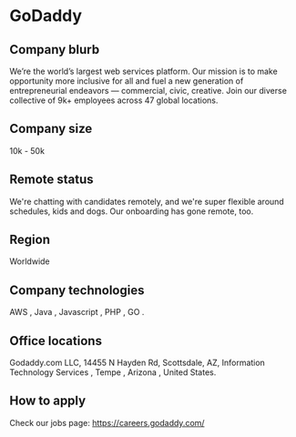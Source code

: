 # GoDaddy

## Company blurb

We’re the world’s largest web services platform. Our mission is to make opportunity more inclusive for all and fuel a new generation of entrepreneurial endeavors — commercial, civic, creative. Join our diverse collective of 9k+ employees across 47 global locations.

## Company size

10k - 50k

## Remote status

We're chatting with candidates remotely, and we're super flexible around schedules, kids and dogs. Our onboarding has gone remote, too.

## Region

Worldwide

## Company technologies

AWS , Java , Javascript , PHP , GO .

## Office locations

Godaddy.com LLC, 14455 N Hayden Rd, Scottsdale, AZ, Information Technology Services , Tempe , Arizona , United States.

## How to apply

Check our jobs page: https://careers.godaddy.com/
